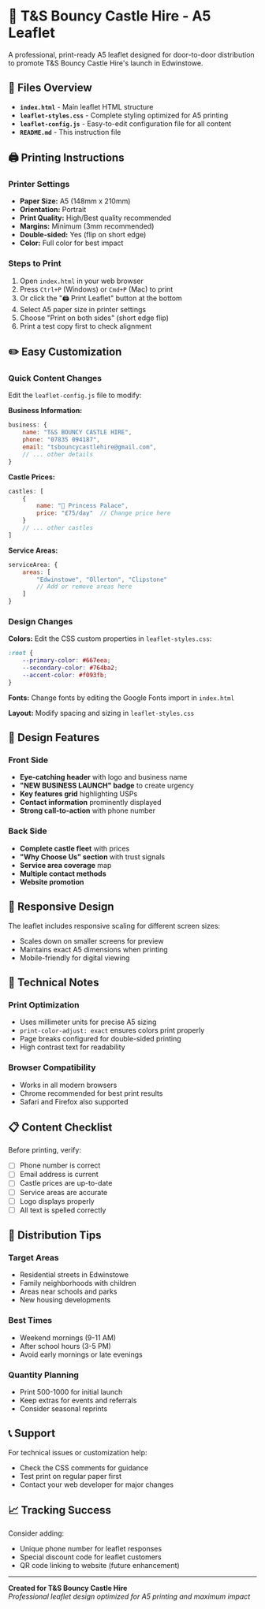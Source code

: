 # 🎪 T&S Bouncy Castle Hire - A5 Leaflet

A professional, print-ready A5 leaflet designed for door-to-door distribution to promote T&S Bouncy Castle Hire's launch in Edwinstowe.

## 📄 Files Overview

- **`index.html`** - Main leaflet HTML structure
- **`leaflet-styles.css`** - Complete styling optimized for A5 printing
- **`leaflet-config.js`** - Easy-to-edit configuration file for all content
- **`README.md`** - This instruction file

## 🖨️ Printing Instructions

### Printer Settings
- **Paper Size:** A5 (148mm x 210mm)
- **Orientation:** Portrait
- **Print Quality:** High/Best quality recommended
- **Margins:** Minimum (3mm recommended)
- **Double-sided:** Yes (flip on short edge)
- **Color:** Full color for best impact

### Steps to Print
1. Open `index.html` in your web browser
2. Press `Ctrl+P` (Windows) or `Cmd+P` (Mac) to print
3. Or click the "🖨️ Print Leaflet" button at the bottom
4. Select A5 paper size in printer settings
5. Choose "Print on both sides" (short edge flip)
6. Print a test copy first to check alignment

## ✏️ Easy Customization

### Quick Content Changes
Edit the `leaflet-config.js` file to modify:

**Business Information:**
```javascript
business: {
    name: "T&S BOUNCY CASTLE HIRE",
    phone: "07835 094187",
    email: "tsbouncycastlehire@gmail.com",
    // ... other details
}
```

**Castle Prices:**
```javascript
castles: [
    {
        name: "👑 Princess Palace",
        price: "£75/day"  // Change price here
    }
    // ... other castles
]
```

**Service Areas:**
```javascript
serviceArea: {
    areas: [
        "Edwinstowe", "Ollerton", "Clipstone"
        // Add or remove areas here
    ]
}
```

### Design Changes

**Colors:** Edit the CSS custom properties in `leaflet-styles.css`:
```css
:root {
    --primary-color: #667eea;
    --secondary-color: #764ba2;
    --accent-color: #f093fb;
}
```

**Fonts:** Change fonts by editing the Google Fonts import in `index.html`

**Layout:** Modify spacing and sizing in `leaflet-styles.css`

## 🎨 Design Features

### Front Side
- **Eye-catching header** with logo and business name
- **"NEW BUSINESS LAUNCH" badge** to create urgency
- **Key features grid** highlighting USPs
- **Contact information** prominently displayed
- **Strong call-to-action** with phone number

### Back Side
- **Complete castle fleet** with prices
- **"Why Choose Us" section** with trust signals
- **Service area coverage** map
- **Multiple contact methods**
- **Website promotion**

## 📱 Responsive Design

The leaflet includes responsive scaling for different screen sizes:
- Scales down on smaller screens for preview
- Maintains exact A5 dimensions when printing
- Mobile-friendly for digital viewing

## 🔧 Technical Notes

### Print Optimization
- Uses millimeter units for precise A5 sizing
- `print-color-adjust: exact` ensures colors print properly
- Page breaks configured for double-sided printing
- High contrast text for readability

### Browser Compatibility
- Works in all modern browsers
- Chrome recommended for best print results
- Safari and Firefox also supported

## 📋 Content Checklist

Before printing, verify:
- [ ] Phone number is correct
- [ ] Email address is current
- [ ] Castle prices are up-to-date
- [ ] Service areas are accurate
- [ ] Logo displays properly
- [ ] All text is spelled correctly

## 🚀 Distribution Tips

### Target Areas
- Residential streets in Edwinstowe
- Family neighborhoods with children
- Areas near schools and parks
- New housing developments

### Best Times
- Weekend mornings (9-11 AM)
- After school hours (3-5 PM)
- Avoid early mornings or late evenings

### Quantity Planning
- Print 500-1000 for initial launch
- Keep extras for events and referrals
- Consider seasonal reprints

## 📞 Support

For technical issues or customization help:
- Check the CSS comments for guidance
- Test print on regular paper first
- Contact your web developer for major changes

## 📈 Tracking Success

Consider adding:
- Unique phone number for leaflet responses
- Special discount code for leaflet customers
- QR code linking to website (future enhancement)

---

**Created for T&S Bouncy Castle Hire**  
*Professional leaflet design optimized for A5 printing and maximum impact* 